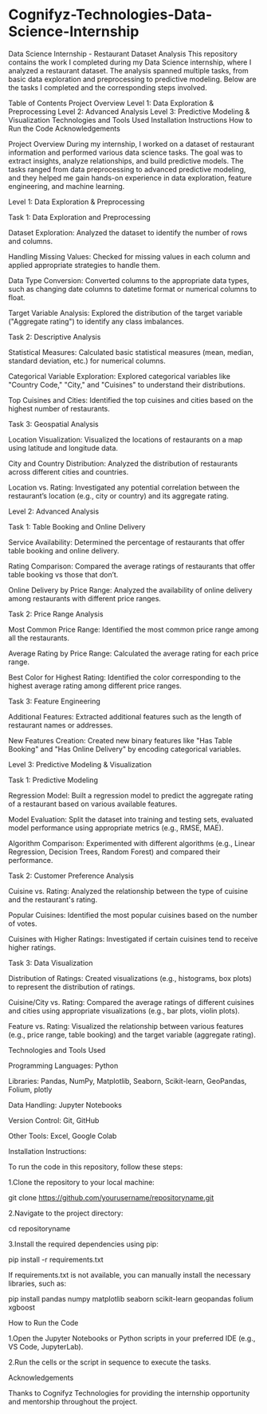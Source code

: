 # Cognifyz-Technologies-Data-Science-Internship
Data Science Internship - Restaurant Dataset Analysis
This repository contains the work I completed during my Data Science internship, where I analyzed a restaurant dataset. The analysis spanned multiple tasks, from basic data exploration and preprocessing to predictive modeling. Below are the tasks I completed and the corresponding steps involved.

Table of Contents
Project Overview
Level 1: Data Exploration & Preprocessing
Level 2: Advanced Analysis
Level 3: Predictive Modeling & Visualization
Technologies and Tools Used
Installation Instructions
How to Run the Code
Acknowledgements

Project Overview
During my internship, I worked on a dataset of restaurant information and performed various data science tasks. The goal was to extract insights, analyze relationships, and build predictive models. The tasks ranged from data preprocessing to advanced predictive modeling, and they helped me gain hands-on experience in data exploration, feature engineering, and machine learning.

Level 1: Data Exploration & Preprocessing

Task 1: Data Exploration and Preprocessing

Dataset Exploration: Analyzed the dataset to identify the number of rows and columns.

Handling Missing Values: Checked for missing values in each column and applied appropriate strategies to handle them.

Data Type Conversion: Converted columns to the appropriate data types, such as changing date columns to datetime format or numerical columns to float.

Target Variable Analysis: Explored the distribution of the target variable ("Aggregate rating") to identify any class imbalances.

Task 2: Descriptive Analysis

Statistical Measures: Calculated basic statistical measures (mean, median, standard deviation, etc.) for numerical columns.

Categorical Variable Exploration: Explored categorical variables like "Country Code," "City," and "Cuisines" to understand their distributions.

Top Cuisines and Cities: Identified the top cuisines and cities based on the highest number of restaurants.

Task 3: Geospatial Analysis

Location Visualization: Visualized the locations of restaurants on a map using latitude and longitude data.

City and Country Distribution: Analyzed the distribution of restaurants across different cities and countries.

Location vs. Rating: Investigated any potential correlation between the restaurant’s location (e.g., city or country) and its aggregate rating.

Level 2: Advanced Analysis

Task 1: Table Booking and Online Delivery

Service Availability: Determined the percentage of restaurants that offer table booking and online delivery.

Rating Comparison: Compared the average ratings of restaurants that offer table booking vs those that don’t.

Online Delivery by Price Range: Analyzed the availability of online delivery among restaurants with different price ranges.

Task 2: Price Range Analysis

Most Common Price Range: Identified the most common price range among all the restaurants.

Average Rating by Price Range: Calculated the average rating for each price range.

Best Color for Highest Rating: Identified the color corresponding to the highest average rating among different price ranges.

Task 3: Feature Engineering

Additional Features: Extracted additional features such as the length of restaurant names or addresses.

New Features Creation: Created new binary features like "Has Table Booking" and "Has Online Delivery" by encoding categorical variables.

Level 3: Predictive Modeling & Visualization

Task 1: Predictive Modeling

Regression Model: Built a regression model to predict the aggregate rating of a restaurant based on various available features.

Model Evaluation: Split the dataset into training and testing sets, evaluated model performance using appropriate metrics (e.g., RMSE, MAE).

Algorithm Comparison: Experimented with different algorithms (e.g., Linear Regression, Decision Trees, Random Forest) and compared their performance.

Task 2: Customer Preference Analysis

Cuisine vs. Rating: Analyzed the relationship between the type of cuisine and the restaurant's rating.

Popular Cuisines: Identified the most popular cuisines based on the number of votes.

Cuisines with Higher Ratings: Investigated if certain cuisines tend to receive higher ratings.

Task 3: Data Visualization

Distribution of Ratings: Created visualizations (e.g., histograms, box plots) to represent the distribution of ratings.

Cuisine/City vs. Rating: Compared the average ratings of different cuisines and cities using appropriate visualizations (e.g., bar plots, violin plots).

Feature vs. Rating: Visualized the relationship between various features (e.g., price range, table booking) and the target variable (aggregate rating).

Technologies and Tools Used

Programming Languages: Python

Libraries: Pandas, NumPy, Matplotlib, Seaborn, Scikit-learn, GeoPandas, Folium, plotly

Data Handling: Jupyter Notebooks

Version Control: Git, GitHub

Other Tools: Excel, Google Colab

Installation Instructions:

To run the code in this repository, follow these steps:

1.Clone the repository to your local machine:

git clone https://github.com/yourusername/repositoryname.git

2.Navigate to the project directory:

cd repositoryname

3.Install the required dependencies using pip:

pip install -r requirements.txt

If requirements.txt is not available, you can manually install the necessary libraries, such as:

pip install pandas numpy matplotlib seaborn scikit-learn geopandas folium xgboost

How to Run the Code

1.Open the Jupyter Notebooks or Python scripts in your preferred IDE (e.g., VS Code, JupyterLab).

2.Run the cells or the script in sequence to execute the tasks.

Acknowledgements

Thanks to Cognifyz Technologies for providing the internship opportunity and mentorship throughout the project.


